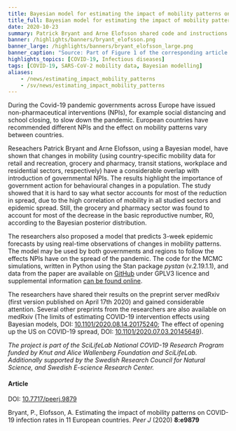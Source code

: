 ```yaml
---
title: Bayesian model for estimating the impact of mobility patterns on COVID-19 infection # short
title_full: Bayesian model for estimating the impact of mobility patterns on COVID-19 infection # long
date: 2020-10-23
summary: Patrick Bryant and Arne Elofsson shared code and instructions for modelling COVID-19 development using MCMC simulations based on mobile phone mobility data from Google mobility reports.
banner: /highlights/banners/bryant_elofsson.png
banner_large: /highlights/banners/bryant_elofsson_large.png
banner_caption: "Source: Part of Figure 1 of the corresponding article."
highlights_topics: [COVID-19, Infectious diseases]
tags: [COVID-19, SARS-CoV-2 mobility data, Bayesian modelling]
aliases:
    - /news/estimating_impact_mobility_patterns
    - /sv/news/estimating_impact_mobility_patterns
---
```

During the Covid-19 pandemic governments across Europe have issued non-pharmaceutical interventions (NPIs), for example social distancing and school closing, to slow down the pandemic. European countries have recommended different NPIs and the effect on mobility patterns vary between countries.

Reseachers Patrick Bryant and Arne Elofsson, using a Bayesian model, have shown that changes in mobility (using country-specific mobility data for retail and recreation, grocery and pharmacy, transit stations, workplace and residential sectors, respectively) have a considerable overlap with introduction of governmental NPIs. The results highlight the importance of government action for behavioural changes in a population. The study showed that it is hard to say what sector accounts for most of the reduction in spread, due to the high correlation of mobility in all studied sectors and epidemic spread. Still, the grocery and pharmacy sector was found to account for most of the decrease in the basic reproductive number, R0, according to the Bayesian posterior distribution.

The researchers also proposed a model that predicts 3-week epidemic forecasts by using real-time observations of changes in mobility patterns. The model may be used by both governments and regions to follow the effects NPIs have on the spread of the pandemic. The code for the MCMC simulations, written in Python using the Stan package *pystan* (v.2.19.1.1), and data from the paper are available on [GitHub](https://github.com/patrickbryant1/COVID19.github.io/tree/master/simulations/mobility)
under GPLV3 licence and supplemental information [can be found online](http://dx.doi.org/10.7717/peerj.9879).

The researchers have shared their results on the preprint server medRxiv (first version published on April 17th 2020) and gained considerable attention. Several other preprints from the researchers are also available on medRxiv (The limits of estimating COVID-19 intervention effects using Bayesian models, DOI: [10.1101/2020.08.14.20175240](https://doi.org/10.1101/2020.08.14.20175240); The effect of opening up the US on COVID-19 spread, DOI: [10.1101/2020.07.03.20145649](https://doi.org/10.1101/2020.07.03.20145649)).

*The project is part of the SciLifeLab National COVID-19 Research Program funded by Knut and Alice Wallenberg Foundation and SciLifeLab. Additionally supported by the Swedish Research Council for Natural Science, and Swedish E-science Research Center.*

#### Article

DOI: [10.7717/peerj.9879](https://doi.org/10.7717/peerj.9879)

Bryant​, P., Elofsson, A. Estimating the impact of mobility patterns on COVID-19 infection rates in 11 European countries. *Peer J* (2020) **8:e9879**
